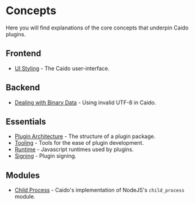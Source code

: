 # Concepts

Here you will find explanations of the core concepts that underpin Caido plugins.

## Frontend

- [UI Styling](./frontend/ui.md) - The Caido user-interface.

## Backend

- [Dealing with Binary Data](./backend/binary.md) - Using invalid UTF-8 in Caido.

## Essentials

- [Plugin Architecture](./essentials/package.md) - The structure of a plugin package.
- [Tooling](./essentials/tooling.md) - Tools for the ease of plugin development.
- [Runtime](./essentials/runtime.md) - Javascript runtimes used by plugins.
- [Signing](./essentials/signing.md) - Plugin signing.

## Modules

- [Child Process](./modules/child_process.md) - Caido's implementation of NodeJS's `child_process` module.
